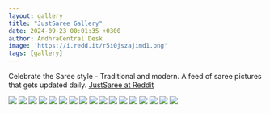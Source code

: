 ```yaml
---
layout: gallery
title: "JustSaree Gallery"
date: 2024-09-23 00:01:35 +0300
author: AndhraCentral Desk
image: 'https://i.redd.it/r5i0jszajimd1.png'
tags: [gallery]
---
```


Celebrate the Saree style - Traditional and modern. A feed of saree pictures that gets updated daily.
[JustSaree at Reddit](https://reddit.com/r/justsaree)

<div class="gallery-box">
  <div class="gallery">
    <img src="https://i.redd.it/r5i0jszajimd1.png" loading="lazy">
    <img src="https://res.cloudinary.com/acentral/image/upload/v1726865040/Galleries/b082095c-7e1a-4e17-a6e9-733a63364b0a.png" loading="lazy">
    <img src="https://res.cloudinary.com/acentral/image/upload/v1714178336/Galleries/s7ja8rkzl8mc1_xwfcma.png" loading="lazy">
    <img src="https://res.cloudinary.com/acentral/image/upload/v1712982738/Galleries/46z5jx8dt5uc1_nba5xa.png" loading="lazy">
    <img src="https://res.cloudinary.com/acentral/image/upload/v1711904500/Galleries/9vr85r8pzcrc1_xptmjq.png" loading="lazy">
    <img src="https://res.cloudinary.com/acentral/image/upload/v1710213201/Galleries/uhq-ishwarya-menon-v0-p5vk886saaya1_gzroei.png" loading="lazy">
    <img src="https://res.cloudinary.com/acentral/image/upload/v1709146109/Galleries/lpxbrhxipega1_tmvfmo.png" loading="lazy">
    <img src="https://res.cloudinary.com/acentral/image/upload/v1708794666/Galleries/emgexfl7jo0b1_r9951r.png" loading="lazy">
    <img src="https://res.cloudinary.com/acentral/image/upload/v1708540796/Galleries/ritika-singh-v0-u4ag2zdwgzic1_q7wtki.jpg" loading="lazy">
    <img src="https://res.cloudinary.com/acentral/image/upload/v1708101966/Galleries/5syk3x70nh7c1_focgtl.png" loading="lazy">
    <img src="https://res.cloudinary.com/acentral/image/upload/v1707790830/Galleries/ayesha-khan-v0-gmebuo80dx7c1_qrwhsk.png" loading="lazy">
    <img src="https://res.cloudinary.com/acentral/image/upload/v1707493045/Galleries/oumxc07cbj8c1_uf3mkf.png" loading="lazy">
    <img src="https://res.cloudinary.com/acentral/image/upload/v1707273754/Galleries/k825awq4tr8c1_wiofc8.png" loading="lazy">
    <img src="https://res.cloudinary.com/acentral/image/upload/v1707072296/Galleries/8cuw8ianhocc1_hinfjr.png" loading="lazy">
    <img src="https://res.cloudinary.com/acentral/image/upload/v1706983236/Galleries/87p89ge4kvdc1_xqigol.webp" loading="lazy">
    <img src="https://res.cloudinary.com/acentral/image/upload/v1706983238/Galleries/2774fvqsmudc1_e53wpr.webp" loading="lazy">
    <img src="https://res.cloudinary.com/acentral/image/upload/v1706983241/Galleries/nvv79p2jeagc1_azecuc.webp" loading="lazy">
  </div>
</div>
